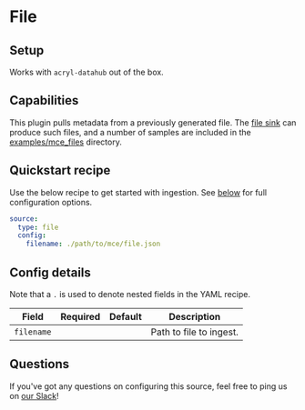 # File

## Setup

Works with `acryl-datahub` out of the box.

## Capabilities

This plugin pulls metadata from a previously generated file. The [file sink](../sink_docs/file.md)
can produce such files, and a number of samples are included in the
[examples/mce_files](../examples/mce_files) directory.

## Quickstart recipe

Use the below recipe to get started with ingestion. See [below](#config-details) for full configuration options.

```yml
source:
  type: file
  config:
    filename: ./path/to/mce/file.json
```

## Config details

Note that a `.` is used to denote nested fields in the YAML recipe.

| Field      | Required | Default | Description             |
| ---------- | -------- | ------- | ----------------------- |
| `filename` |          |         | Path to file to ingest. |

## Questions

If you've got any questions on configuring this source, feel free to ping us on [our Slack](https://slack.datahubproject.io/)!
